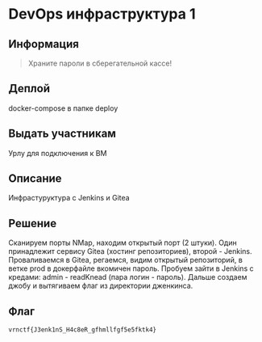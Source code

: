 # DevOps инфраструктура 1

## Информация 

> Храните пароли в сберегательной кассе! 


## Деплой

docker-compose в папке deploy 

## Выдать участникам

Урлу для подключения к ВМ

## Описание

Инфрастуруктура с Jenkins и Gitea

## Решение 

Сканируем порты NMap, находим открытый порт (2 штуки). Один принадлежит сервису Gitea (хостинг репозиториев),
второй - Jenkins. Проваливаемся в Gitea, регаемся, видим открытый репозиторий, в ветке prod в докерфайле вкомичен пароль.
Пробуем зайти в Jenkins с кредами: admin - readKnead (пара логин - пароль). Дальше создаем джобу и вытягиваем флаг из директории 
дженкинса. 

## Флаг

`vrnctf{J3enk1nS_H4c8eR_gfhmllfgf5e5fktk4}`



